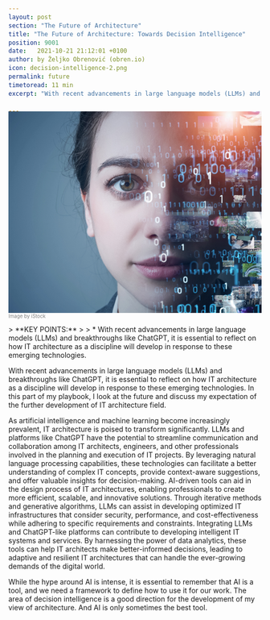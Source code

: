 ```yaml
---
layout: post
section: "The Future of Architecture"
title: "The Future of Architecture: Towards Decision Intelligence"
position: 9001
date:   2021-10-21 21:12:01 +0100
author: by Željko Obrenović (obren.io)
icon: decision-intelligence-2.png
permalink: future
timetoread: 11 min
excerpt: "With recent advancements in large language models (LLMs) and breakthroughs like ChatGPT, it is essential to reflect on how IT architecture as a discipline will develop in response to these emerging technologies. In this part of my playbook, I look at the future and discuss my expectation of the further development of IT architecture field."

---
```

<img style="margin-top: -20px; width: 100%; height: 400px; object-fit: cover" 
     src="assets/images/arch/iStock-1286627625.jpg">
<div style="font-size: 70%; margin-top: -16px; color: grey; margin-bottom: 12px">
Image by iStock
</div>
> **KEY POINTS:**
>
> * With recent advancements in large language models (LLMs) and breakthroughs like ChatGPT, it is essential to reflect on how IT architecture as a discipline will develop in response to these emerging technologies. 

<style>
 .quote {
     border-left: 8px solid skyblue;
     padding-left: 36px;
     margin-top: 30px;
     margin-bottom: 40px;
     font-size: 140%;
     font-style: normal;
     color:#888;
 }
    @media only screen and (max-width: 768px) {
        [class="quote"] {
            display: none;
        }
    }
</style>

With recent advancements in large language models (LLMs) and breakthroughs like ChatGPT, it is essential to reflect on how IT architecture as a discipline will develop in response to these emerging technologies. In this part of my playbook, I look at the future and discuss my expectation of the further development of IT architecture field.

As artificial intelligence and machine learning become increasingly prevalent, IT architecture is poised to transform significantly. LLMs and platforms like ChatGPT have the potential to streamline communication and collaboration among IT architects, engineers, and other professionals involved in the planning and execution of IT projects. By leveraging natural language processing capabilities, these technologies can facilitate a better understanding of complex IT concepts, provide context-aware suggestions, and offer valuable insights for decision-making. AI-driven tools can aid in the design process of IT architectures, enabling professionals to create more efficient, scalable, and innovative solutions. Through iterative methods and generative algorithms, LLMs can assist in developing optimized IT infrastructures that consider security, performance, and cost-effectiveness while adhering to specific requirements and constraints. Integrating LLMs and ChatGPT-like platforms can contribute to developing intelligent IT systems and services. By harnessing the power of data analytics, these tools can help IT architects make better-informed decisions, leading to adaptive and resilient IT architectures that can handle the ever-growing demands of the digital world.

While the hype around AI is intense, it is essential to remember that AI is a tool, and we need a framework to define how to use it for our work. The area of decision intelligence is a good direction for the development of my view of architecture. And AI is only sometimes the best tool.


